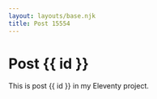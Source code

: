 ```yaml
---
layout: layouts/base.njk
title: Post 15554
---
```


# Post {{ id }}

This is post {{ id }} in my Eleventy project.
